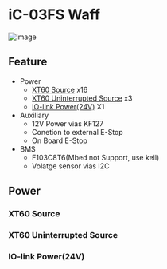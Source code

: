 # iC-03FS Waff
![image](https://user-images.githubusercontent.com/45313904/120550068-f8fc0780-c426-11eb-9721-47f47f4ea195.png)
## Feature
 * Power 
    * [XT60 Source](#XT60-Source) x16
    * [XT60 Uninterrupted Source](#XT60-Uninterrupted-Source) x3
    * [IO-link Power(24V)](#IO-link-Power(24V)) X1
 * Auxiliary 
    * 12V Power vias KF127
    * Conetion to external E-Stop
    * On Board E-Stop
 * BMS
    * F103C8T6(Mbed not Support, use keil)
    * Volatge sensor vias I2C
## Power

### XT60 Source

### XT60 Uninterrupted Source

### IO-link Power(24V)
